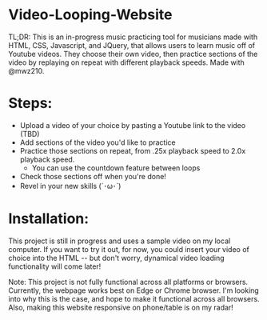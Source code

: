# Video-Looping-Website
TL;DR: This is an in-progress music practicing tool for musicians made with HTML, CSS, Javascript, and JQuery, that allows users to learn music off of Youtube videos. They choose their own video, then practice sections of the video by replaying on repeat with different playback speeds.
Made with @mwz210.

# Steps: 
- Upload a video of your choice by pasting a Youtube link to the video (TBD)
- Add sections of the video you'd like to practice 
- Practice those sections on repeat, from .25x playback speed to 2.0x playback speed. 
  - You can use the countdown feature between loops
- Check those sections off when you're done! 
- Revel in your new skills (´･ω･`)

# Installation:
This project is still in progress and uses a sample video on my local computer. If you want to try it out, for now, you could insert your video of choice into the HTML -- but don't worry, dynamical video loading functionality will come later! 

Note: This project is not fully functional across all platforms or browsers. Currently, the webpage works best on Edge or Chrome browser. I'm looking into why this is the case, and hope to make it functional across all browsers. Also, making this website responsive on phone/table is on my radar!
